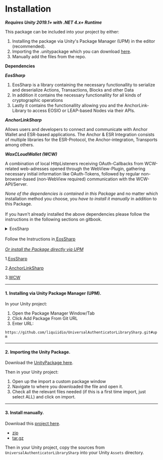 # Installation

_**Requires Unity 2019.1+ with .NET 4.x+ Runtime**_

This package can be included into your project by either:

1. Installing the package via Unity's Package Manager (UPM) in the editor (recommended).
2. Importing the .unitypackage which you can download [here](https://github.com/liquiidio/UniversalAuthenticatorLibrarySharp/releases/latest/download/universalauthenticatorlibrarysharp.unitypackage).
3. Manually add the files from the repo.

**Dependencies**

_**EosSharp**_

1. EosSharp is a library containing the necessary functionallity to serialize and deserialize Actions, Transactions, Blocks and other Data
2. In addition it contains the necessary functionallity for all kinds of cryptographic operations
3. Lastly it contains the functionallity allowing you and the AnchorLink-Library to access EOSIO or LEAP-based Nodes via their APIs.

_**AnchorLinkSharp**_

Allows users and developers to connect and communicate with Anchor Wallet and ESR-based applications. The Anchor & ESR Integration consists of multiple libraries for the ESR-Protocol, the Anchor-integration, Transports among others.

_**WaxCLoudWallet (WCW)**_

A combination of local HttpListeners receiving OAuth-Callbacks from WCW-related web-adresses opened through the WebView-Plugin, gathering necessary initial information like OAuth-Tokens, followed by regular non-browser-based (non-WebView required) communication with the WCW-API/Server.

_None of the dependencies is contained in this Package_ and no matter which installation method you choose, you _have to install it manually_ in addition to this Package.\
\
If you havn't already installed the above dependencies please follow the instructions in the following sections on gitbook.



<details>

<summary>EosSharp<br><br>Follow the Instructions in<a href="https://liquiidio.gitbook.io/unity-plugin-suite/v/eossharp/installation"> </a><a href="https://liquiidio.gitbook.io/unity-plugin-suite/v/eossharp/installation">EosSharp</a><br><br><a data-footnote-ref href="#user-content-fn-1"><em>Or install the Package directly via UPM</em></a><em></em></summary>

Installing via Unity Package Manager (UPM).

In your Unity project:

1. Open the Package Manager Window/Tab
2. Click Add Package From Git URL
3. Enter URL: `https://github.com/liquiidio/EosSharp-Private.git#upm`

</details>

1.[EosSharp](https://liquiidio.gitbook.io/unity-plugin-suite/v/eossharp/installation)

2.[AnchorLinkSharp](https://liquiidio.gitbook.io/unity-plugin-suite/v/anchorlink/installation)

3.[WCW](https://liquiidio.gitbook.io/unity-plugin-suite/v/wcwunity/installation)

***

#### 1. Installing via Unity Package Manager (UPM).

In your Unity project:

1. Open the Package Manager Window/Tab
2. Click Add Package From Git URL
3. Enter URL:

`https://github.com/liquiidio/UniversalAuthenticatorLibrarySharp.git#upm`

***

#### 2. Importing the Unity Package.

Download the [UnityPackage here](https://github.com/liquiidio/UniversalAuthenticatorLibrarySharp/releases/latest/download/universalauthenticatorlibrarysharp.unitypackage).

Then in your Unity project:

1. Open up the import a custom package window
2. Navigate to where you downloaded the file and open it.
3. Check all the relevant files needed (if this is a first time import, just select ALL) and click on import.

***

#### 3. Install manually.

Download this [project here](https://github.com/liquiidio/UniversalAuthenticatorLibrarySharp/releases/latest).

* [zip](https://github.com/liquiidio/UniversalAuthenticatorLibrarySharp/archive/refs/tags/1.0.12.zip)
* [tar.gz](https://github.com/liquiidio/UniversalAuthenticatorLibrarySharp/archive/refs/tags/1.0.12.tar.gz)

Then in your Unity project, copy the sources from `UniversalAuthenticatorLibrarySharp` into your Unity `Assets` directory.

[^1]: 
